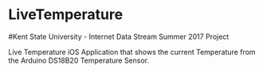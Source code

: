 # LiveTemperature
#Kent State University - Internet Data Stream Summer 2017 Project

Live Temperature iOS Application that shows the current Temperature from the Arduino DS18B20 Temperature Sensor.
